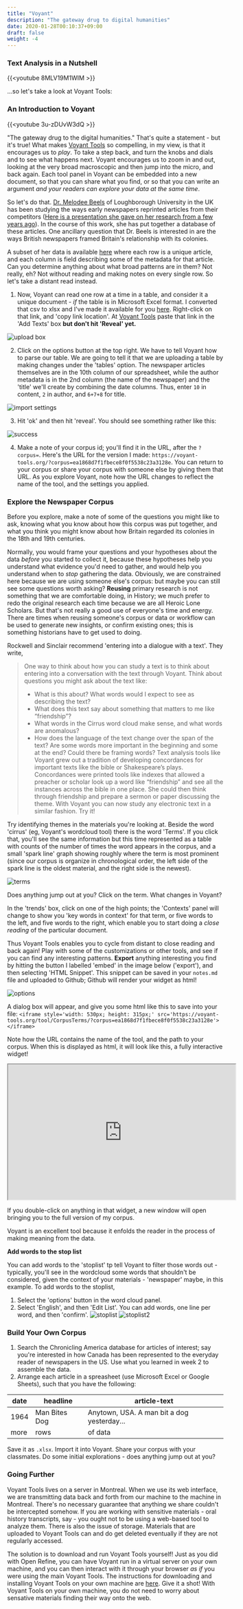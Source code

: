 ```yaml
---
title: "Voyant"
description: "The gateway drug to digital humanities"
date: 2020-01-28T00:10:37+09:00
draft: false
weight: -4
---
```


### Text Analysis in a Nutshell

{{<youtube 8MLV19M1WIM >}}

...so let's take a look at Voyant Tools:

### An Introduction to Voyant

{{<youtube 3u-zDUvW3dQ >}}

"The gateway drug to the digital humanities." That's quite a statement - but it's true! What makes [Voyant Tools]() so compelling, in my view, is that it encourages us to _play_. To take a step back, and turn the knobs and dials and to see what happens next. Voyant encourages us to zoom in and out, looking at the very broad macroscopic and then jump into the micro, and back again. Each tool panel in Voyant can be embedded into a new document, so that you can share what you find, or so that you can write an argument _and your readers can explore your data at the same time_.

So let's do that. [Dr. Melodee Beels](https://www.lboro.ac.uk/subjects/politics-international-studies/staff/melodee-beals/) of Loughborough University in the UK has been studying the ways early newspapers reprinted articles from their competitors ([Here is a presentation she gave on her research from a few years ago](https://ihrdighist.blogs.sas.ac.uk/2015/09/big-data-reintegrating-close-and-distant-reading-of-19th-century-newspapers/)). In the course of this work, she has put together a database of these articles. One ancillary question that Dr. Beels is interested in are the ways British newspapers framed Britain's relationship with its colonies.

A subset of her data is available [here](https://raw.githubusercontent.com/shawngraham/exercise/gh-pages/CND.csv) where each row is a unique article, and each column is field describing some of the metadata for that article. Can you determine anything about what broad patterns are in them? Not really, eh? Not without reading and making notes on every single row. So let's take a distant read instead.

1. Now, Voyant can read one row at a time in a table, and consider it a unique document - _if_ the table is in Microsoft Excel format. I converted that csv to xlsx and I've made it available for you [here](/data/cnd.xlsx). Right-click on that link, and 'copy link location'. At [Voyant Tools](https://voyant-tools.org) paste that link in the 'Add Texts' box **but don't hit 'Reveal' yet.**

![upload box](/images/voyant/upload-box.png)

2. Click on the options button at the top right. We have to tell Voyant how to parse our table. We are going to tell it that we are uploading a table by making changes under the 'tables' option. The newspaper articles themselves are in the 10th column of our spreadsheet, while the author metadata is in the 2nd column (the name of the newspaper) and the 'title' we'll create by combining the date columns. Thus, enter `10` in content, `2` in author, and `6+7+8` for title.

![import settings](/images/voyant/import-settings.png)

3. Hit 'ok' and then hit 'reveal'. You should see something rather like this:

![success](/images/voyant/success.png)

4. Make a note of your corpus id; you'll find it in the URL, after the `?corpus=`. Here's the URL for the version I made: `https://voyant-tools.org/?corpus=ea1868d7f1fbece8f0f5538c23a3128e`. You can return to your corpus or share your corpus with someone else by giving them that URL. As you explore Voyant, note how the URL changes to reflect the name of the tool, and the settings you applied.

### Explore the Newspaper Corpus

Before you explore, make a note of some of the questions you might like to ask, knowing what you know about how this corpus was put together, and what you think you might know about how Britain regarded its colonies in the 18th and 19th centuries.

Normally, you would frame your questions and your hypotheses about the data _before_ you started to collect it, because these hypotheses help you understand what evidence you'd need to gather, and would help you understand when to _stop_ gathering the data. Obviously, we are constrained here because we are using someone else's corpus: but maybe you can still see some questions worth asking? **Reusing** primary research is not something that we are comfortable doing, in History; we much prefer to redo the original research each time because we are all Heroic Lone Scholars. But that's not really a good use of everyone's time and energy. There are times when reusing someone's corpus or data or workflow can be used to generate new insights, or confirm existing ones; this is something historians have to get used to doing.

Rockwell and Sinclair recommend 'entering into a dialogue with a text'. They write,

> One way to think about how you can study a text is to think about entering into a conversation with the text through Voyant. Think about questions you might ask about the text like:
> + What is this about? What words would I expect to see as describing the text?
> + What does this text say about something that matters to me like “friendship”?
> + What words in the Cirrus word cloud make sense, and what words are anomalous?
> + How does the language of the text change over the span of the text? Are some words more important in the beginning and some at the end? Could there be framing words?
> Text analysis tools like Voyant grew out a tradition of developing concordances for important texts like the bible or Shakespeare’s plays. Concordances were printed tools like indexes that allowed a preacher or scholar look up a word like “friendship” and see all the instances across the bible in one place. She could then think through friendship and prepare a sermon or paper discussing the theme. With Voyant you can now study any electronic text in a similar fashion. Try it!

Try identifying themes in the materials you're looking at. Beside the word 'cirrus' (eg, Voyant's wordcloud tool) there is the word 'Terms'. If you click that, you'll see the same information but this time represented as a table with counts of the number of times the word appears in the corpus, and a small 'spark line' graph showing roughly where the term is most prominent (since our corpus is organize in chronological order, the left side of the spark line is the oldest material, and the right side is the newest).

![terms](/images/voyant/terms.png)

Does anything jump out at you? Click on the term. What changes in Voyant?

In the 'trends' box, click on one of the high points; the 'Contexts' panel will change to show you 'key words in context' for that term, or five words to the left, and five words to the right, which enable you to start doing a _close reading_ of the particular document.

Thus Voyant Tools enables you to cycle from distant to close reading and back again! Play with some of the customizations or other tools, and see if you can find any interesting patterns. **Export** anything interesting you find by hitting the button I labelled 'embed' in the image below ('export'), and then selecting 'HTML Snippet'. This snippet can be saved in your `notes.md` file and uploaded to Github; Github will render your widget as html!

![options](/images/voyant/customize.png)

A dialog box will appear, and give you some html like this to save into your file:
`<iframe style='width: 530px; height: 315px;' src='https://voyant-tools.org/tool/CorpusTerms/?corpus=ea1868d7f1fbece8f0f5538c23a3128e'></iframe>`

Note how the URL contains the name of the tool, and the path to your corpus. When this is displayed as html, it will look like this, a fully interactive widget!

<iframe style='width: 530px; height: 315px;' src='https://voyant-tools.org/tool/CorpusTerms/?corpus=ea1868d7f1fbece8f0f5538c23a3128e'></iframe>

If you double-click on anything in that widget, a new window will open bringing you to the full version of my corpus.

Voyant is an excellent tool because it enfolds the reader in the process of making meaning from the data.

**Add words to the stop list**

You can add words to the 'stoplist' tp tell Voyant to filter those words out - typically, you'll see in the wordcloud some words that shouldn't be considered, given the context of your materials - 'newspaper' maybe, in this example. To add words to the stoplist,
1. Select the 'options' button in the word cloud panel.
2. Select 'English', and then 'Edit List'. You can add words, one line per word, and then 'confirm'.
![stoplist](/images/voyant/stopwords1.png)
![stoplist2](/images/voyant/stoplist2.png)

### Build Your Own Corpus

1. Search the Chronicling America database for articles of interest; say you're interested in how Canada has been represented to the everyday reader of newspapers in the US. Use what you learned in week 2 to assemble the data.
2. Arrange each article in a spreasheet (use Microsoft Excel or Google Sheets), such that you have the following:

|date|headline|article-text|
|----|--------|------------|
|1964|Man Bites Dog|Anytown, USA. A man bit a dog yesterday...|
|more|rows|of data|

Save it as `.xlsx`. Import it into Voyant. Share your corpus with your classmates. Do some initial explorations - does anything jump out at you?

### Going Further

Voyant Tools lives on a server in Montreal. When we use its web interface, we are transmitting data back and forth from our machine to the machine in Montreal. There's no necessary guarantee that anything we share couldn't be intercepted somehow. If you are working with sensitive materials - oral history transcripts, say - you ought not to be using a web-based tool to analyze them. There is also the issue of storage. Materials that are uploaded to Voyant Tools can and do get deleted eventually if they are not regularly accessed.

The solution is to download and run Voyant Tools yourself! Just as you did with Open Refine, you can have Voyant run in a virtual server on your own machine, and you can then interact with it through your browser _as if_ you were using the main Voyant Tools. The instructions for downloading and installing Voyant Tools on your own machine are [here](https://digihum.mcgill.ca/voyant/resources/run-your-own/voyant-server/). Give it a shot! With Voyant Tools on your own machine, you do not need to worry about sensative materials finding their way onto the web.
